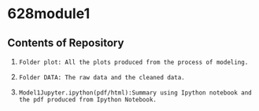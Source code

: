 # 628module1
## Contents of Repository



1.     Folder plot: All the plots produced from the process of modeling.



2.     Folder DATA: The raw data and the cleaned data.



3.     Model1Jupyter.ipython(pdf/html):Summary using Ipython notebook and the pdf produced from Ipython Notebook.
